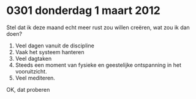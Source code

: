 # 0301 donderdag 1 maart 2012
Stel dat ik deze maand echt meer rust zou willen creëren, wat zou ik dan doen?

1. Veel dagen vanuit de discipline
2. Vaak het systeem hanteren
3. Veel dagtaken
4. Steeds een moment van fysieke en geestelijke ontspanning in het vooruitzicht.
5. Veel mediteren.

OK, dat proberen